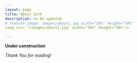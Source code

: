 ```yaml
---
layout: page
title: About Seth
description: to be updated
# feature_image: images/about1.jpg width="50%" height="50%"
<img src= "/images/about1.jpg" width="50%" height="50%"/>

---
```


**Under construction** 

*Thank You for reading!*
